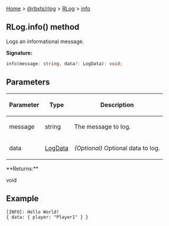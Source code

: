[Home](./index.md) &gt; [@rbxts/rlog](./rlog.md) &gt; [RLog](./rlog.rlog.md) &gt; [info](./rlog.rlog.info.md)

## RLog.info() method

Logs an informational message.

**Signature:**

```typescript
info(message: string, data?: LogData): void;
```

## Parameters

<table><thead><tr><th>

Parameter

</th><th>

Type

</th><th>

Description

</th></tr></thead>
<tbody><tr><td>

message

</td><td>

string

</td><td>

The message to log.

</td></tr>
<tr><td>

data

</td><td>

[LogData](./rlog.logdata.md)

</td><td>

_(Optional)_ Optional data to log.

</td></tr>
</tbody></table>
**Returns:**

void

## Example

```log
[INFO]: Hello World!
{ data: { player: "Player1" } }
```
